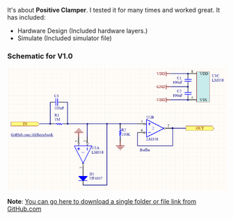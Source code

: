 It's about **Positive Clamper**. I tested it for many times and worked great. It has included:

- Hardware Design (Included hardware layers.)
- Simulate (Included simulator file)

### Schematic for V1.0
![This is an image](https://github.com/AliRezaJoodi/Electronic-Modules/blob/main/Positive%20Clamper/Hardware%20Design/V1.0.png?raw=true)

**Note**: [You can go here to download a single folder or file link from GitHub.com](https://minhaskamal.github.io/DownGit/#/home)
